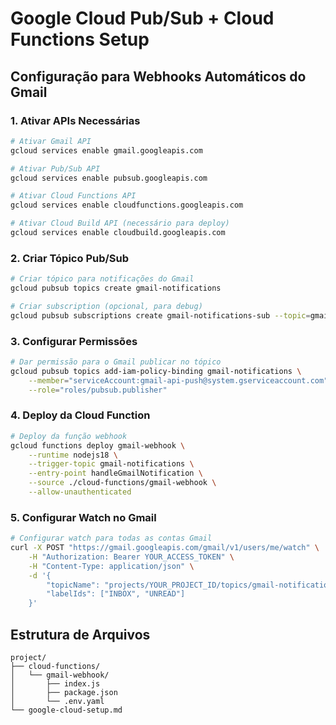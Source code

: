 # Google Cloud Pub/Sub + Cloud Functions Setup

## Configuração para Webhooks Automáticos do Gmail

### 1. Ativar APIs Necessárias

```bash
# Ativar Gmail API
gcloud services enable gmail.googleapis.com

# Ativar Pub/Sub API
gcloud services enable pubsub.googleapis.com

# Ativar Cloud Functions API
gcloud services enable cloudfunctions.googleapis.com

# Ativar Cloud Build API (necessário para deploy)
gcloud services enable cloudbuild.googleapis.com
```

### 2. Criar Tópico Pub/Sub

```bash
# Criar tópico para notificações do Gmail
gcloud pubsub topics create gmail-notifications

# Criar subscription (opcional, para debug)
gcloud pubsub subscriptions create gmail-notifications-sub --topic=gmail-notifications
```

### 3. Configurar Permissões

```bash
# Dar permissão para o Gmail publicar no tópico
gcloud pubsub topics add-iam-policy-binding gmail-notifications \
    --member="serviceAccount:gmail-api-push@system.gserviceaccount.com" \
    --role="roles/pubsub.publisher"
```

### 4. Deploy da Cloud Function

```bash
# Deploy da função webhook
gcloud functions deploy gmail-webhook \
    --runtime nodejs18 \
    --trigger-topic gmail-notifications \
    --entry-point handleGmailNotification \
    --source ./cloud-functions/gmail-webhook \
    --allow-unauthenticated
```

### 5. Configurar Watch no Gmail

```bash
# Configurar watch para todas as contas Gmail
curl -X POST "https://gmail.googleapis.com/gmail/v1/users/me/watch" \
    -H "Authorization: Bearer YOUR_ACCESS_TOKEN" \
    -H "Content-Type: application/json" \
    -d '{
        "topicName": "projects/YOUR_PROJECT_ID/topics/gmail-notifications",
        "labelIds": ["INBOX", "UNREAD"]
    }'
```

## Estrutura de Arquivos

```
project/
├── cloud-functions/
│   └── gmail-webhook/
│       ├── index.js
│       ├── package.json
│       └── .env.yaml
└── google-cloud-setup.md
``` 